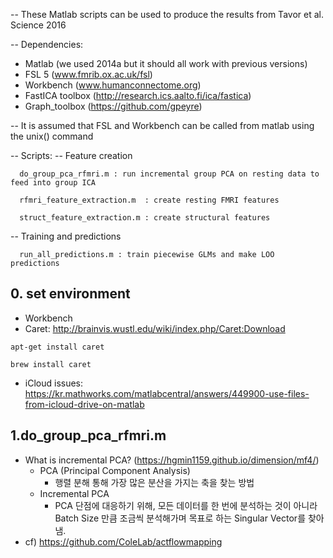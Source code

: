 -- These Matlab scripts can be used to produce the results from Tavor et al. Science 2016

-- Dependencies:
   - Matlab (we used 2014a but it should all work with previous versions)
   - FSL 5 (www.fmrib.ox.ac.uk/fsl)
   - Workbench (www.humanconnectome.org)
   - FastICA toolbox (http://research.ics.aalto.fi/ica/fastica)
   - Graph_toolbox (https://github.com/gpeyre)
   
-- It is assumed that FSL and Workbench can be called from matlab using the unix() command

-- Scripts:
   -- Feature creation

      do_group_pca_rfmri.m : run incremental group PCA on resting data to feed into group ICA

      rfmri_feature_extraction.m  : create resting FMRI features

      struct_feature_extraction.m : create structural features


   -- Training and predictions

      run_all_predictions.m : train piecewise GLMs and make LOO predictions
      
## 0. set environment
- Workbench
- Caret: http://brainvis.wustl.edu/wiki/index.php/Caret:Download
```
apt-get install caret

brew install caret
```
- iCloud issues: https://kr.mathworks.com/matlabcentral/answers/449900-use-files-from-icloud-drive-on-matlab

## 1.do_group_pca_rfmri.m
- What is incremental PCA? (https://hgmin1159.github.io/dimension/mf4/)
  - PCA (Principal Component Analysis)
    -  행렬 분해 통해 가장 많은 분산을 가지는 축을 찾는 방법
  -  Incremental PCA
      -   PCA 단점에 대응하기 위해, 모든 데이터를 한 번에 분석하는 것이 아니라 Batch Size 만큼 조금씩 분석해가며 목표로 하는 Singular Vector를 찾아냄.
- cf) https://github.com/ColeLab/actflowmapping
